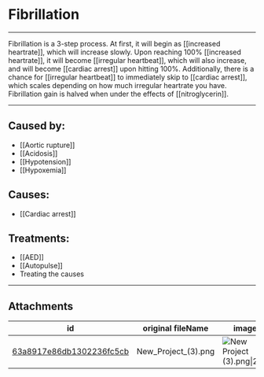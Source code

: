 # Fibrillation

 

---

Fibrillation is a 3-step process. At first, it will begin as [[increased heartrate]], which will increase slowly. Upon reaching 100% [[increased heartrate]], it will become [[irregular heartbeat]], which will also increase, and will become [[cardiac arrest]] upon hitting 100%. Additionally, there is a chance for [[irregular heartbeat]] to immediately skip to [[cardiac arrest]], which scales depending on how much irregular heartrate you have. Fibrillation gain is halved when under the effects of [[nitroglycerin]].

---
## Caused by:

- [[Aortic rupture]]
- [[Acidosis]]
- [[Hypotension]]
- [[Hypoxemia]]

## Causes:

- [[Cardiac arrest]]


## Treatments:

- [[AED]]
- [[Autopulse]]
- Treating the causes

---

## Attachments

id | original fileName | image
---|---|---
[63a8917e86db1302236fc5cb](63a8917e86db1302236fc5cb.png) | New_Project_(3).png | ![New Project (3).png\|200](63a8917e86db1302236fc5cb.png)